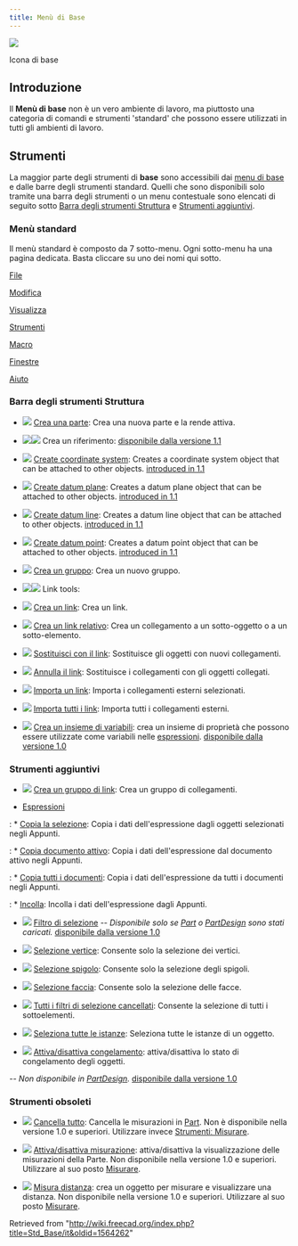 ```yaml
---
title: Menù di Base
---
```


![](/images/Freecad.svg)

Icona di base

## Introduzione

Il **Menù di base** non è un vero ambiente di lavoro, ma piuttosto una categoria di comandi e strumenti 'standard' che possono essere utilizzati in tutti gli ambienti di lavoro.

## Strumenti

La maggior parte degli strumenti di **base** sono accessibili dai [menu di base](/Standard_Menu/it "Standard Menu/it") e dalle barre degli strumenti standard. Quelli che sono disponibili solo tramite una barra degli strumenti o un menu contestuale sono elencati di seguito sotto [Barra degli strumenti Struttura](#Barra_degli_strumenti_Struttura) e [Strumenti aggiuntivi](#Strumenti_aggiuntivi).

### Menù standard

Il menù standard è composto da 7 sotto-menu. Ogni sotto-menu ha una pagina dedicata. Basta cliccare su uno dei nomi qui sotto.

[File](/Std_File_Menu/it "Std File Menu/it")

[Modifica](/Std_Edit_Menu/it "Std Edit Menu/it")

[Visualizza](/Std_View_Menu/it "Std View Menu/it")

[Strumenti](/Std_Tools_Menu/it "Std Tools Menu/it")

[Macro](/Std_Macro_Menu/it "Std Macro Menu/it")

[Finestre](/Std_Windows_Menu/it "Std Windows Menu/it")

[Aiuto](/Std_Help_Menu/it "Std Help Menu/it")

### Barra degli strumenti Struttura

- ![](/images/Std_Part.svg) [Crea una parte](/Std_Part/it "Std Part/it"): Crea una nuova parte e la rende attiva.

- ![](/images/Part_CoordinateSystem.svg)![](/images/Toolbar_flyout_arrow_blue_background.svg) Crea un riferimento: [disponibile dalla versione 1.1](/Release_notes_1.1/it "Release notes 1.1/it")

- ![](/images/Part_CoordinateSystem.svg) [Create coordinate system](/Part_CoordinateSystem "Part CoordinateSystem"): Creates a coordinate system object that can be attached to other objects. [introduced in 1.1](/Release_notes_1.1 "Release notes 1.1")

- ![](/images/Part_DatumPlane.svg) [Create datum plane](/Part_DatumPlane "Part DatumPlane"): Creates a datum plane object that can be attached to other objects. [introduced in 1.1](/Release_notes_1.1 "Release notes 1.1")

- ![](/images/Part_DatumLine.svg) [Create datum line](/Part_DatumLine "Part DatumLine"): Creates a datum line object that can be attached to other objects. [introduced in 1.1](/Release_notes_1.1 "Release notes 1.1")

- ![](/images/Part_DatumPoint.svg) [Create datum point](/Part_DatumPoint "Part DatumPoint"): Creates a datum point object that can be attached to other objects. [introduced in 1.1](/Release_notes_1.1 "Release notes 1.1")

- ![](/images/Std_Group.svg) [Crea un gruppo](/Std_Group/it "Std Group/it"): Crea un nuovo gruppo.

- ![](/images/Std_LinkMake.svg)![](/images/Toolbar_flyout_arrow_blue_background.svg) Link tools:

- ![](/images/Std_LinkMake.svg) [Crea un link](/Std_LinkMake/it "Std LinkMake/it"): Crea un link.

- ![](/images/Std_LinkMakeRelative.svg) [Crea un link relativo](/Std_LinkMakeRelative/it "Std LinkMakeRelative/it"): Crea un collegamento a un sotto-oggetto o a un sotto-elemento.

- ![](/images/Std_LinkReplace.svg) [Sostituisci con il link](/Std_LinkReplace/it "Std LinkReplace/it"): Sostituisce gli oggetti con nuovi collegamenti.

- ![](/images/Std_LinkUnlink.svg) [Annulla il link](/Std_LinkUnlink/it "Std LinkUnlink/it"): Sostituisce i collegamenti con gli oggetti collegati.

- ![](/images/Std_LinkImport.svg) [Importa un link](/Std_LinkImport/it "Std LinkImport/it"): Importa i collegamenti esterni selezionati.

- ![](/images/Std_LinkImportAll.svg) [Importa tutti i link](/Std_LinkImportAll/it "Std LinkImportAll/it"): Importa tutti i collegamenti esterni.

- ![](/images/Std_VarSet.svg) [Crea un insieme di variabili](/Std_VarSet "Std VarSet"): crea un insieme di proprietà che possono essere utilizzate come variabili nelle [espressioni](/Expressions/it "Expressions/it"). [disponibile dalla versione 1.0](/Release_notes_1.0/it "Release notes 1.0/it")

### Strumenti aggiuntivi

- ![](/images/Std_LinkMakeGroup.svg) [Crea un gruppo di link](/index.php?title=Std_LinkMakeGroup/it&action=edit&redlink=1 "Std LinkMakeGroup/it (page does not exist)"): Crea un gruppo di collegamenti.

- [Espressioni](/Std_Expressions/it "Std Expressions/it")

: \* [Copia la selezione](/Std_Expressions/it#Copia_la_selezione "Std Expressions/it"): Copia i dati dell'espressione dagli oggetti selezionati negli Appunti.

: \* [Copia documento attivo](/Std_Expressions/it#Copia_documento_attivo "Std Expressions/it"): Copia i dati dell'espressione dal documento attivo negli Appunti.

: \* [Copia tutti i documenti](/Std_Expressions/it#Copia_tutti_i_documenti "Std Expressions/it"): Copia i dati dell'espressione da tutti i documenti negli Appunti.

: \* [Incolla](/Std_Expressions/it#Incolla "Std Expressions/it"): Incolla i dati dell'espressione dagli Appunti.

- ![](/images/Part_SelectFilter.svg) [Filtro di selezione](/Part_SelectFilter/it "Part SelectFilter/it") _-- Disponibile solo se [Part](/Part_Workbench/it "Part Workbench/it") o [PartDesign](/PartDesign_Workbench/it "PartDesign Workbench/it") sono stati caricati._ [disponibile dalla versione 1.0](/Release_notes_1.0/it "Release notes 1.0/it")

- ![](/images/Vertex-selection.svg) [Selezione vertice](/Part_SelectFilter/it#Selezione_vertice "Part SelectFilter/it"): Consente solo la selezione dei vertici.

- ![](/images/Edge-selection.svg) [Selezione spigolo](/Part_SelectFilter/it#Selezione_spigolo "Part SelectFilter/it"): Consente solo la selezione degli spigoli.

- ![](/images/Face-selection.svg) [Selezione faccia](/Part_SelectFilter/it#Selezione_faccia "Part SelectFilter/it"): Consente solo la selezione delle facce.

- ![](/images/Clear-selection.svg) [Tutti i filtri di selezione cancellati](/Part_SelectFilter/it#Tutti_i_filtri_di_selezione_cancellati "Part SelectFilter/it"): Consente la selezione di tutti i sottoelementi.

- ![](/images/Std_TreeSelectAllInstances.svg) [Seleziona tutte le istanze](/Std_TreeSelectAllInstances/it "Std TreeSelectAllInstances/it"): Seleziona tutte le istanze di un oggetto.

- ![](/images/Std_ToggleFreeze.svg) [Attiva/disattiva congelamento](/Std_ToggleFreeze/it "Std ToggleFreeze/it"): attiva/disattiva lo stato di congelamento degli oggetti.

_-- Non disponibile in [PartDesign](/PartDesign_Workbench/it "PartDesign Workbench/it")._ [disponibile dalla versione 1.0](/Release_notes_1.0/it "Release notes 1.0/it")

### Strumenti obsoleti

- ![](/images/View_Measure_Clear_All.svg) [Cancella tutto](/View_Measure_Clear_All/it "View Measure Clear All/it"): Cancella le misurazioni in [Part](/Part_Workbench/it "Part Workbench/it"). Non è disponibile nella versione 1.0 e superiori. Utilizzare invece [Strumentiː Misurare](/Std_Measure "Std Measure").

- ![](/images/View_Measure_Toggle_All.svg) [Attiva/disattiva misurazione](/View_Measure_Toggle_All/it "View Measure Toggle All/it"): attiva/disattiva la visualizzazione delle misurazioni della Parte. Non disponibile nella versione 1.0 e superiori. Utilizzare al suo posto [Misurare](/Std_Measure/it "Std Measure/it").

- ![](/images/Std_MeasureDistance.svg) [Misura distanza](/Std_MeasureDistance/it "Std MeasureDistance/it"): crea un oggetto per misurare e visualizzare una distanza. Non disponibile nella versione 1.0 e superiori. Utilizzare al suo posto [Misurare](/Std_Measure/it "Std Measure/it").

Retrieved from "<http://wiki.freecad.org/index.php?title=Std_Base/it&oldid=1564262>"
